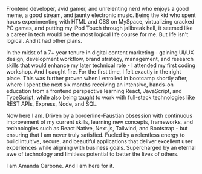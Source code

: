 Frontend developer, avid gamer, and unrelenting nerd who enjoys a good meme, a good stream, and jaunty electronic music. Being the kid who spent hours experimenting with HTML and CSS on MySpace, virtualizing cracked PC games, and putting my iPod Touch through jailbreak hell, it seemed like a career in tech would be the most logical life course for me. But life isn't logical. And it had other plans.

In the midst of a 7+ year tenure in digital content marketing - gaining UI/UX design, development workflow, brand strategy, management, and research skills that would enhance my later technical role - I attended my first coding workshop. And I caught fire. For the first time, I felt exactly in the right place. This was further proven when I enrolled in bootcamp shortly after, where I spent the next six months receiving an intensive, hands-on education from a frontend perspective learning React, JavaScript, and TypeScript, while also being taught to work with full-stack technologies like REST APIs, Express, Node, and SQL.

Now here I am. Driven by a borderline-Faustian obsession with continuous improvement of my current skills, learning new concepts, frameworks, and technologies such as React Native, Next.js, Tailwind, and Bootstrap - but ensuring that I am never truly satisfied. Fueled by a relentless energy to build intuitive, secure, and beautiful applications that deliver excellent user experiences while aligning with business goals. Supercharged by an eternal awe of technology and limitless potential to better the lives of others.

I am Amanda Carbone. And I am here for it.
